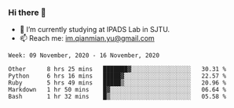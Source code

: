### Hi there 👋

- 🔭 I’m currently studying at IPADS Lab in SJTU.
- 📫 Reach me: im.qianmian.yu@gmail.com

<!--START_SECTION:waka-->
```text
Week: 09 November, 2020 - 16 November, 2020

Other      8 hrs 25 mins   ███████▓░░░░░░░░░░░░░░░░░   30.31 % 
Python     6 hrs 16 mins   █████▓░░░░░░░░░░░░░░░░░░░   22.57 % 
Ruby       5 hrs 49 mins   █████▒░░░░░░░░░░░░░░░░░░░   20.96 % 
Markdown   1 hr 50 mins    █▓░░░░░░░░░░░░░░░░░░░░░░░   06.64 % 
Bash       1 hr 32 mins    █▒░░░░░░░░░░░░░░░░░░░░░░░   05.58 % 
```
<!--END_SECTION:waka-->

<!--
**yqmmm/yqmmm** is a ✨ _special_ ✨ repository because its `README.md` (this file) appears on your GitHub profile.

Here are some ideas to get you started:

- 🔭 I’m currently working on ...
- 🌱 I’m currently learning ...
- 👯 I’m looking to collaborate on ...
- 🤔 I’m looking for help with ...
- 💬 Ask me about ...
- 📫 How to reach me: ...
- 😄 Pronouns: ...
- ⚡ Fun fact: ...
-->
